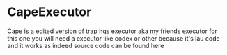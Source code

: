 # CapeExecutor
Cape is a edited version of trap hqs executor aka my friends executor for this one you will need a executor like codex or other because it's lau code and it works as indeed source code can be found here
